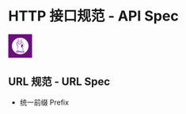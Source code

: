 # HTTP 接口规范 - API Spec

![Disco](../assets/Avatar/Disco-48.png)

## URL 规范 - URL Spec

- 统一前缀 Prefix

